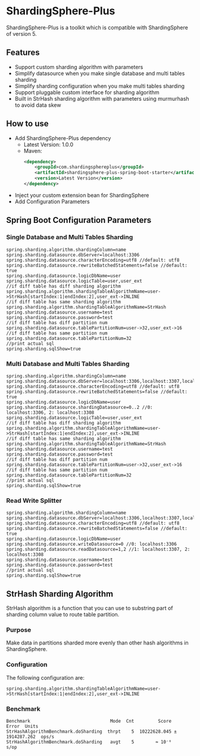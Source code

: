# ShardingSphere-Plus
ShardingSphere-Plus is a toolkit which is compatible with ShardingSphere of version 5. 

## Features
-   Support custom sharding algorithm with parameters
-   Simplify datasource when you make single database and multi tables sharding
-   Simplify sharding configuration when you make multi tables sharding
-   Support pluggable custom interface for sharding algorithm
-   Built in StrHash sharding algorithm with parameters using murmurhash to avoid data skew

## How to use
-   Add ShardingSphere-Plus dependency
    - Latest Version: 1.0.0
    - Maven:
      ```xml
      <dependency>
          <groupId>com.shardingsphereplus</groupId>
          <artifactId>shardingsphere-plus-spring-boot-starter</artifactId>
          <version>Latest Version</version>
      </dependency>
      ```
-   Inject your custom extension bean for ShardingSphere
-   Add Configuration Parameters

## Spring Boot Configuration Parameters

### Single Database and Multi Tables Sharding
```text
spring.sharding.algorithm.shardingColumn=name
spring.sharding.datasource.dbServer=localhost:3306
spring.sharding.datasource.characterEncoding=utf8 //default: utf8
spring.sharding.datasource.rewriteBatchedStatements=false //default: true
spring.sharding.datasource.logicDbName=user
spring.sharding.datasource.logicTable=user,user_ext
//if diff table has diff sharding algorithm
spring.sharding.algorithm.shardingTableAlgorithmName=user->StrHash[startIndex:1|endIndex:2],user_ext->INLINE
//if diff table has same sharding algorithm
spring.sharding.algorithm.shardingTableAlgorithmName=StrHash
spring.sharding.datasource.username=test
spring.sharding.datasource.password=test
//if diff table has diff partition num
spring.sharding.datasource.tablePartitionNum=user->32,user_ext->16
//if diff table has same partition num
spring.sharding.datasource.tablePartitionNum=32
//print actual sql
spring.sharding.sqlShow=true
```

### Multi Database and Multi Tables Sharding
```text
spring.sharding.algorithm.shardingColumn=name
spring.sharding.datasource.dbServer=localhost:3306,localhost:3307,localhost:3308
spring.sharding.datasource.characterEncoding=utf8 //default: utf8
spring.sharding.datasource.rewriteBatchedStatements=false //default: true
spring.sharding.datasource.logicDbName=user
spring.sharding.datasource.shardingDatasource=0..2 //0: localhost:3306, 2: localhost:3308
spring.sharding.datasource.logicTable=user,user_ext
//if diff table has diff sharding algorithm
spring.sharding.algorithm.shardingTableAlgorithmName=user->StrHash[startIndex:1|endIndex:2],user_ext->INLINE
//if diff table has same sharding algorithm
spring.sharding.algorithm.shardingTableAlgorithmName=StrHash
spring.sharding.datasource.username=test
spring.sharding.datasource.password=test
//if diff table has diff partition num
spring.sharding.datasource.tablePartitionNum=user->32,user_ext->16
//if diff table has same partition num
spring.sharding.datasource.tablePartitionNum=32
//print actual sql
spring.sharding.sqlShow=true
```

### Read Write Splitter
```text
spring.sharding.algorithm.shardingColumn=name
spring.sharding.datasource.dbServer=localhost:3306,localhost:3307,localhost:3308
spring.sharding.datasource.characterEncoding=utf8 //default: utf8
spring.sharding.datasource.rewriteBatchedStatements=false //default: true
spring.sharding.datasource.logicDbName=user
spring.sharding.datasource.writeDatasource=0 //0: localhost:3306
spring.sharding.datasource.readDatasource=1,2 //1: localhost:3307, 2: localhost:3308
spring.sharding.datasource.username=test
spring.sharding.datasource.password=test
//print actual sql
spring.sharding.sqlShow=true
```

## StrHash Sharding Algorithm
StrHash algorithm is a function that you can use to substring part of sharding column value to route table partition.

### Purpose
Make data in partitions sharded more evenly than other hash algorithms in ShardingSphere.

### Configuration
The following configuration are:
```text
spring.sharding.algorithm.shardingTableAlgorithmName=user->StrHash[startIndex:1|endIndex:2],user_ext->INLINE
```
### Benchmark
```text
Benchmark                              Mode  Cnt         Score         Error  Units
StrHashAlgorithmBenchmark.doSharding  thrpt    5  10222628.045 ± 1914287.262  ops/s
StrHashAlgorithmBenchmark.doSharding   avgt    5        ≈ 10⁻⁶                 s/op
```
